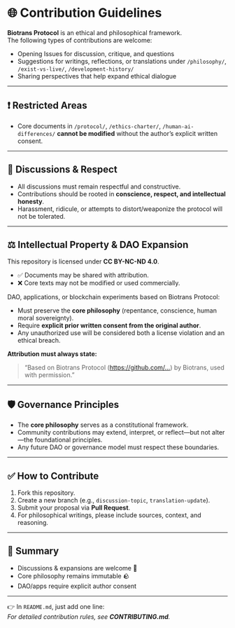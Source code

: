 # 🌐 Contribution Guidelines

**Biotrans Protocol** is an ethical and philosophical framework.  
The following types of contributions are welcome:

- Opening Issues for discussion, critique, and questions  
- Suggestions for writings, reflections, or translations under `/philosophy/`, `/exist-vs-live/`, `/development-history/`  
- Sharing perspectives that help expand ethical dialogue  

---

## ❗️ Restricted Areas
- Core documents in `/protocol/`, `/ethics-charter/`, `/human-ai-differences/` **cannot be modified** without the author’s explicit written consent.  

---

## 📖 Discussions & Respect
- All discussions must remain respectful and constructive.  
- Contributions should be rooted in **conscience, respect, and intellectual honesty**.  
- Harassment, ridicule, or attempts to distort/weaponize the protocol will not be tolerated.  

---

## ⚖️ Intellectual Property & DAO Expansion
This repository is licensed under **CC BY-NC-ND 4.0**.  

- ✅ Documents may be shared with attribution.  
- ❌ Core texts may not be modified or used commercially.  

DAO, applications, or blockchain experiments based on Biotrans Protocol:  
- Must preserve the **core philosophy** (repentance, conscience, human moral sovereignty).  
- Require **explicit prior written consent from the original author**.  
- Any unauthorized use will be considered both a license violation and an ethical breach.  

**Attribution must always state:**  
> “Based on Biotrans Protocol (https://github.com/…) by Biotrans, used with permission.”  

---

## 🛡 Governance Principles
- The **core philosophy** serves as a constitutional framework.  
- Community contributions may extend, interpret, or reflect—but not alter—the foundational principles.  
- Any future DAO or governance model must respect these boundaries.  

---

## ✅ How to Contribute
1. Fork this repository.  
2. Create a new branch (e.g., `discussion-topic`, `translation-update`).  
3. Submit your proposal via **Pull Request**.  
4. For philosophical writings, please include sources, context, and reasoning.  

---

## 📌 Summary
- Discussions & expansions are welcome 🙌  
- Core philosophy remains immutable 🪨  
- DAO/apps require explicit author consent  

---

👉 In `README.md`, just add one line:  
_For detailed contribution rules, see **CONTRIBUTING.md**._
